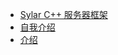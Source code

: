* [Sylar C++ 服务器框架](./blog/project/Sylar_C++_服务器框架.md)
* [自我介绍](./blog/project/自我介绍.md)
* [介绍](./blog/project/自我介绍.md)


